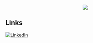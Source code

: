 <p align="center">
  <img src="https://capsule-render.vercel.app/api?text=Welcome to my GitHub!&animation=fadeIn&type=waving&color=gradient&height=100"/>
</p>

## Links
[![LinkedIn](https://img.shields.io/badge/Linkedin-0A66C2?style=radius:2px&logo=LinkedIn&logoColor=white)](https://www.linkedin.com/in/adilcalomenojr/)

<!--
**adilcjr/adilcjr** is a ✨ _special_ ✨ repository because its `README.md` (this file) appears on your GitHub profile.

Here are some ideas to get you started:

- 🔭 I’m currently working on ...
- 🌱 I’m currently learning ...
- 👯 I’m looking to collaborate on ...
- 🤔 I’m looking for help with ...
- 💬 Ask me about ...
- 📫 How to reach me: ...
- 😄 Pronouns: ...
- ⚡ Fun fact: ...
-->
